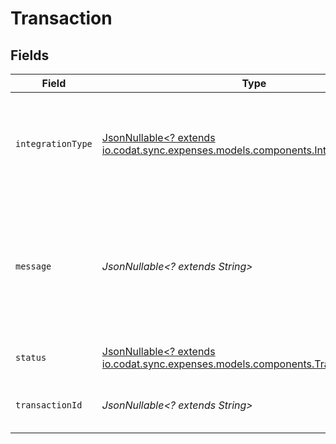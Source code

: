 # Transaction


## Fields

| Field                                                                                                                              | Type                                                                                                                               | Required                                                                                                                           | Description                                                                                                                        | Example                                                                                                                            |
| ---------------------------------------------------------------------------------------------------------------------------------- | ---------------------------------------------------------------------------------------------------------------------------------- | ---------------------------------------------------------------------------------------------------------------------------------- | ---------------------------------------------------------------------------------------------------------------------------------- | ---------------------------------------------------------------------------------------------------------------------------------- |
| `integrationType`                                                                                                                  | [JsonNullable<? extends io.codat.sync.expenses.models.components.IntegrationType>](../../models/components/IntegrationType.md)     | :heavy_minus_sign:                                                                                                                 | Type of transaction that has been processed e.g. Expense or Bank Feed.                                                             | expenses                                                                                                                           |
| `message`                                                                                                                          | *JsonNullable<? extends String>*                                                                                                   | :heavy_minus_sign:                                                                                                                 | Metadata such as validation errors or the resulting record created in the accounting software.                                     |                                                                                                                                    |
| `status`                                                                                                                           | [JsonNullable<? extends io.codat.sync.expenses.models.components.TransactionStatus>](../../models/components/TransactionStatus.md) | :heavy_minus_sign:                                                                                                                 | Status of the transaction.                                                                                                         | Completed                                                                                                                          |
| `transactionId`                                                                                                                    | *JsonNullable<? extends String>*                                                                                                   | :heavy_minus_sign:                                                                                                                 | Your unique idenfier of the transaction.                                                                                           | aa02271d-ed5f-47f5-be76-778d5905225a                                                                                               |